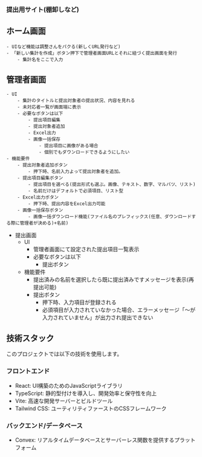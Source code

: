 ### 提出用サイト(棚卸しなど)

## ホーム画面
    - UIなど機能は調整さんをパクる(新しくURL発行など)
    - 「新しい集計を作成」ボタン押下で管理者画面URLとそれに紐づく提出画面を発行
        - 集計名をここで入力
## 管理者画面
    - UI
        - 集計のタイトルと提出対象者の提出状況、内容を見れる
        - 未対応者一覧が画面端に表示
        - 必要なボタンは以下
            - 提出項目編集
            - 提出対象者追加
            - Excel出力
            - 画像一括保存
                - 提出項目に画像がある場合
                - 個別でもダウンロードできるようにしたい
    - 機能要件
        - 提出対象者追加ボタン
            - 押下時、名前入力よって提出対象者を追加。
        - 提出項目編集ボタン
            - 提出項目を選べる(提出形式も選ぶ。画像、テキスト、数字、マルバツ、リスト)
            - 名前だけはデフォルトで必須項目、リスト型
        - Excel出力ボタン
            - 押下時、提出内容をExcel出力可能
        - 画像一括保存ボタン
            - 画像一括ダウンロード機能(ファイル名のプレフィックス(任意、ダウンロードする際に管理者が決める)+名前)
- 提出画面
    - UI
        - 管理者画面にて設定された提出項目一覧表示
        - 必要なボタンは以下
            - 提出ボタン
    - 機能要件
        - 提出済みの名前を選択したら既に提出済みですメッセージを表示(再提出可能)
        - 提出ボタン
            - 押下時、入力項目が登録される
            - 必須項目が入力されていなかった場合、エラーメッセージ「〜が入力されていません」が出力され提出できない

## 技術スタック

このプロジェクトでは以下の技術を使用します。

### フロントエンド
- React: UI構築のためのJavaScriptライブラリ
- TypeScript: 静的型付けを導入し、開発効率と保守性を向上
- Vite: 高速な開発サーバーとビルドツール
- Tailwind CSS: ユーティリティファーストのCSSフレームワーク

### バックエンド/データベース
- Convex: リアルタイムデータベースとサーバーレス関数を提供するプラットフォーム